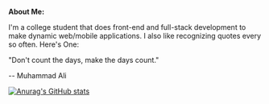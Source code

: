 **About Me:**

I'm a college student that does front-end and full-stack development to make dynamic web/mobile applications. I also like recognizing quotes every so often. Here's One:

"Don't count the days, make the days count." 

-- Muhammad Ali 

[![Anurag's GitHub stats](https://github-readme-stats-larry.vercel.app/api?username=Larry-Larriee\&show_icons=true&icon_color=DB5A42\&hide=issues\&rank_icon=github\&include_all_commits=true)](https://github.com/anuraghazra/github-readme-stats)

<!-- Credits to https://github.com/anuraghazra/github-readme-stats for the awesome profile statisics! -->
